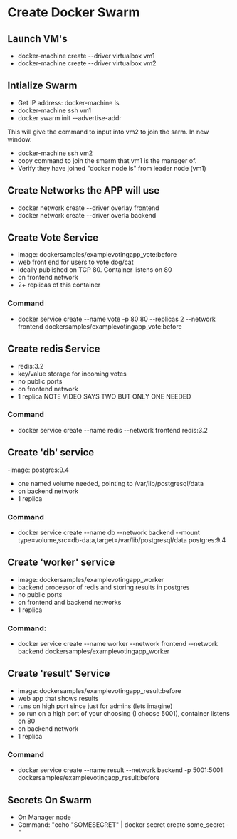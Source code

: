 # Create Docker Swarm

## Launch VM's

- docker-machine create --driver virtualbox vm1
- docker-machine create --driver virtualbox vm2

## Intialize Swarm 
- Get IP address: docker-machine ls
- docker-machine ssh vm1
- docker swarm init --advertise-addr <IP>

This will give the command to input into vm2 to join the sarm. In new 
window. 

- docker-machine ssh vm2 
- copy command to join the smarm that vm1 is the manager of. 
- Verify they have joined "docker node ls" from leader node (vm1)

## Create Networks the APP will use 

- docker network create --driver overlay frontend
- docker network create --driver overla backend

## Create Vote Service

- image: dockersamples/examplevotingapp_vote:before
- web front end for users to vote dog/cat
- ideally published on TCP 80. Container listens on 80
- on frontend network
- 2+ replicas of this container
### Command
- docker service create --name vote -p 80:80 --replicas 2 --network frontend dockersamples/examplevotingapp_vote:before

## Create redis Service
- redis:3.2
- key/value storage for incoming votes
- no public ports
- on frontend network
- 1 replica NOTE VIDEO SAYS TWO BUT ONLY ONE NEEDED
### Command 
- docker service create --name redis --network frontend redis:3.2

## Create 'db' service
-image:  postgres:9.4
- one named volume needed, pointing to /var/lib/postgresql/data
- on backend network
- 1 replica

### Command
- docker service create --name db --network backend --mount type=volume,src=db-data,target=/var/lib/postgresql/data postgres:9.4


## Create 'worker' service

- image: dockersamples/examplevotingapp_worker
- backend processor of redis and storing results in postgres
- no public ports
- on frontend and backend networks
- 1 replica

### Command:
- docker service create --name worker --network frontend --network backend dockersamples/examplevotingapp_worker

## Create 'result' Service
- image:  dockersamples/examplevotingapp_result:before
- web app that shows results
- runs on high port since just for admins (lets imagine)
- so run on a high port of your choosing (I choose 5001), container listens on 80
- on backend network
- 1 replica

### Command
- docker service create --name result --network backend -p 5001:5001 dockersamples/examplevotingapp_result:before



## Secrets On Swarm

- On Manager node
- Command: "echo "SOMESECRET" | docker secret create some_secret - "